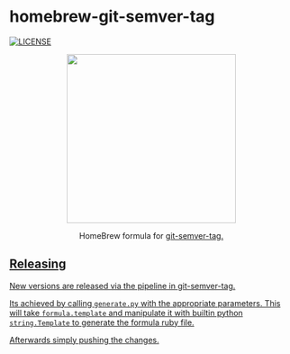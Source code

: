 homebrew-git-semver-tag
===
[![LICENSE](https://img.shields.io/github/license/timo-reymann/homebrew-git-semver-tag)](https://github.com/timo-reymann/homebrew-git-semver-tag/blob/master/LICENSE)


<p align="center">
  <img width="300" src="https://brew.sh/assets/img/homebrew-256x256.png">
</p>

<p align="center">
HomeBrew formula for <a href="https://github.com/timo-reymann/git-semver-tag">git-semver-tag</>.
  </p>

## Releasing

New versions are released via the pipeline in git-semver-tag.

Its achieved by calling `generate.py` with the appropriate parameters.
This will take `formula.template` and manipulate it with builtin python `string.Template` to generate the formula ruby file.

Afterwards simply pushing the changes.

